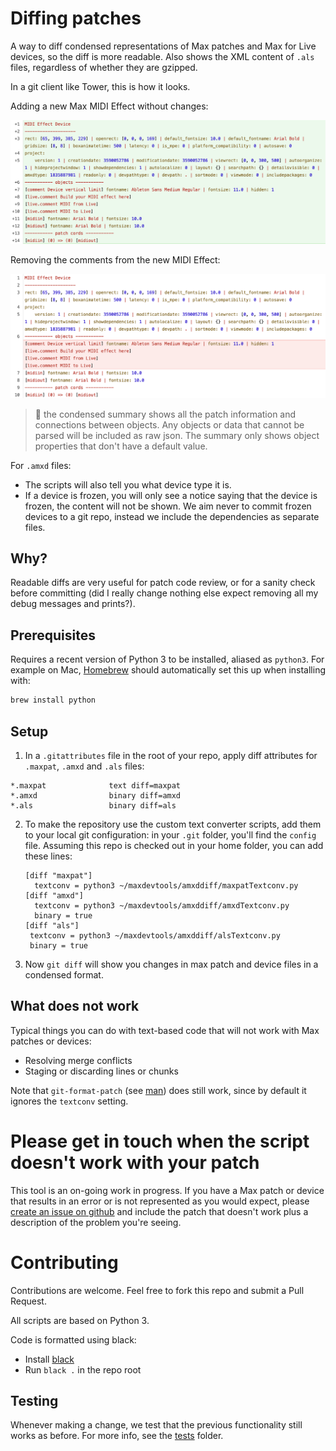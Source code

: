 # Diffing patches

A way to diff condensed representations of Max patches and Max for Live devices, so the diff is more readable. Also shows the XML content of `.als` files, regardless of whether they are gzipped.

In a git client like Tower, this is how it looks.

Adding a new Max MIDI Effect without changes:

![Adding](add-midi-effect.png)

Removing the comments from the new MIDI Effect:

![Removing](remove-comments.png)

> :pushpin: the condensed summary shows all the patch information and connections between objects. Any objects or data that cannot be parsed will be included as raw json. The summary only shows object properties that don't have a default value.

For `.amxd` files:
* The scripts will also tell you what device type it is. 
* If a device is frozen, you will only see a notice saying that the device is frozen, the content will not be shown. We aim never to commit frozen devices to a git repo, instead we include the dependencies as separate files.

## Why?

Readable diffs are very useful for patch code review, or for a sanity check before committing (did I really change nothing else expect removing all my debug messages and prints?).

## Prerequisites

Requires a recent version of Python 3 to be installed, aliased as `python3`. For example on Mac, [Homebrew](https://brew.sh/) should automatically set this up when installing with:

```bash
brew install python
```

## Setup

1. In a `.gitattributes` file in the root of your repo, apply diff attributes for `.maxpat`, `.amxd` and `.als` files:
```text
*.maxpat              text diff=maxpat
*.amxd                binary diff=amxd
*.als                 binary diff=als
```

2. To make the repository use the custom text converter scripts, add them to your local git configuration: in your `.git` folder, you'll find the `config` file. Assuming this repo is checked out in your home folder, you can add these lines:

   ```text
   [diff "maxpat"]
     textconv = python3 ~/maxdevtools/amxddiff/maxpatTextconv.py
   [diff "amxd"]
     textconv = python3 ~/maxdevtools/amxddiff/amxdTextconv.py
     binary = true
   [diff "als"]
    textconv = python3 ~/maxdevtools/amxddiff/alsTextconv.py
    binary = true
   ```

3. Now `git diff` will show you changes in max patch and device files in a condensed format.

## What does not work

Typical things you can do with text-based code that will not work with Max patches or devices:
* Resolving merge conflicts
* Staging or discarding lines or chunks

Note that `git-format-patch` (see [man](https://git-scm.com/docs/git-format-patch)) does still work, since by default it ignores the `textconv` setting.

# Please get in touch when the script doesn't work with your patch

This tool is an on-going work in progress. If you have a Max patch or device that results in an error or is not represented as you would expect, please [create an issue on github](https://github.com/Ableton/maxdevtools/issues) and include the patch that doesn't work plus a description of the problem you're seeing.

# Contributing

Contributions are welcome. Feel free to fork this repo and submit a Pull Request.

All scripts are based on Python 3. 

Code is formatted using black:
* Install [black](https://pypi.org/project/black/)
* Run `black .` in the repo root

## Testing

Whenever making a change, we test that the previous functionality still works as before. For more info, see the [tests](tests/) folder.

